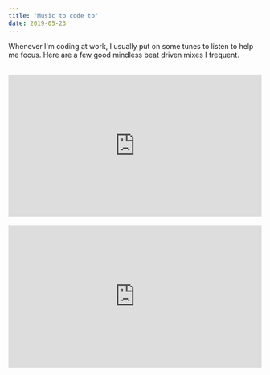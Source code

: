 ```yaml
---
title: "Music to code to"
date: 2019-05-23
---
```


Whenever I'm coding at work, I usually put on some tunes to listen to help me focus. Here are a few good mindless
beat driven mixes I frequent.

<br />

<style>.embed-container { position: relative; padding-bottom: 56.25%; height: 0; overflow: hidden; max-width: 100%; } .embed-container iframe, .embed-container object, .embed-container embed { position: absolute; top: 0; left: 0; width: 100%; height: 100%; }</style>

<div class="embed-container"><iframe width="560" height="315" src="https://www.youtube.com/embed/hHW1oY26kxQ" frameborder="0" allow="accelerometer; autoplay; encrypted-media; gyroscope; picture-in-picture" allowfullscreen></iframe></div>

<br />

<div class="embed-container"><iframe width="560" height="315" src="https://www.youtube.com/embed/YOJsKatW-Ts" frameborder="0" allow="accelerometer; autoplay; encrypted-media; gyroscope; picture-in-picture" allowfullscreen></iframe></div>
